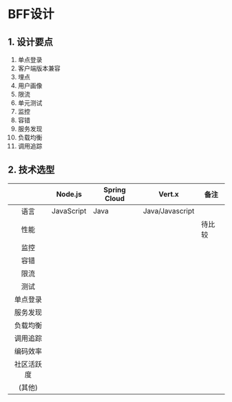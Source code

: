 
# BFF设计

## 1. 设计要点

1. 单点登录
2. 客户端版本兼容
3. 埋点
4. 用户画像
5. 限流
6. 单元测试
7. 监控				
8. 容错								
9. 服务发现				
1. 负载均衡				
1. 调用追踪				


## 2. 技术选型
|       | Node.js | Spring Cloud | Vert.x | 备注 |
|:-----:|--------|---------|--------------|-----|
| 语言    |    JavaScript    |    Java     |       Java/Javascript       |     |
| 性能    |        |         |              |  待比较   |
| 监控    |        |         |              |     |
| 容错  |        |         |              |     |
| 限流    |        |         |              |     |
| 测试    |        |         |              |     |
| 单点登录  |        |         |              |     |
| 服务发现  |        |         |              |     |
| 负载均衡  |        |         |              |     |
| 调用追踪  |        |         |              |     |
| 编码效率  |        |         |              |     |
| 社区活跃度 |        |         |              |     |
| (其他)  |        |         |              |     |
